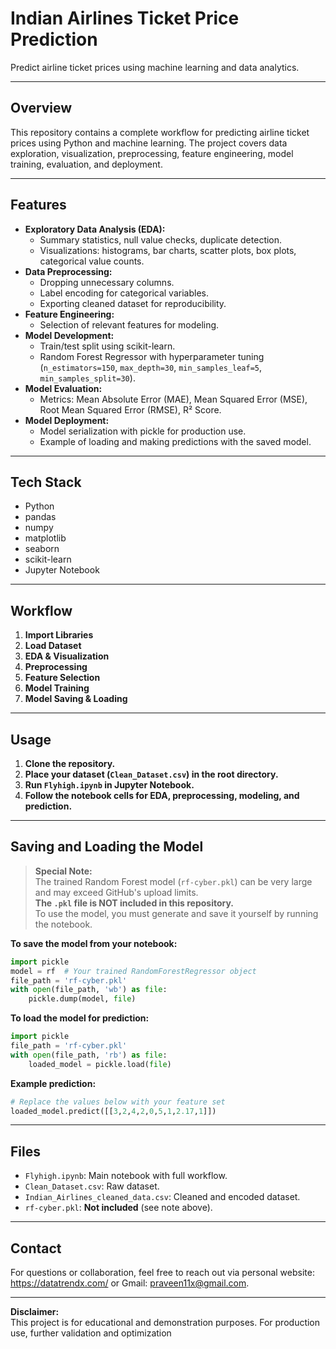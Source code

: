 # Indian Airlines Ticket Price Prediction

Predict airline ticket prices using machine learning and data analytics.

---

## Overview

This repository contains a complete workflow for predicting airline ticket prices using Python and machine learning. The project covers data exploration, visualization, preprocessing, feature engineering, model training, evaluation, and deployment.

---

## Features

- **Exploratory Data Analysis (EDA):**
  - Summary statistics, null value checks, duplicate detection.
  - Visualizations: histograms, bar charts, scatter plots, box plots, categorical value counts.
- **Data Preprocessing:**
  - Dropping unnecessary columns.
  - Label encoding for categorical variables.
  - Exporting cleaned dataset for reproducibility.
- **Feature Engineering:**
  - Selection of relevant features for modeling.
- **Model Development:**
  - Train/test split using scikit-learn.
  - Random Forest Regressor with hyperparameter tuning (`n_estimators=150`, `max_depth=30`, `min_samples_leaf=5`, `min_samples_split=30`).
- **Model Evaluation:**
  - Metrics: Mean Absolute Error (MAE), Mean Squared Error (MSE), Root Mean Squared Error (RMSE), R² Score.
- **Model Deployment:**
  - Model serialization with pickle for production use.
  - Example of loading and making predictions with the saved model.

---

## Tech Stack

- Python
- pandas
- numpy
- matplotlib
- seaborn
- scikit-learn
- Jupyter Notebook

---

## Workflow

1. **Import Libraries**
2. **Load Dataset**
3. **EDA & Visualization**
4. **Preprocessing**
5. **Feature Selection**
6. **Model Training**
7. **Model Saving & Loading**

---

## Usage

1. **Clone the repository.**
2. **Place your dataset (`Clean_Dataset.csv`) in the root directory.**
3. **Run `Flyhigh.ipynb` in Jupyter Notebook.**
4. **Follow the notebook cells for EDA, preprocessing, modeling, and prediction.**

---

## Saving and Loading the Model

> **Special Note:**  
> The trained Random Forest model (`rf-cyber.pkl`) can be very large and may exceed GitHub's upload limits.  
> **The `.pkl` file is NOT included in this repository.**  
> To use the model, you must generate and save it yourself by running the notebook.

**To save the model from your notebook:**
```python
import pickle
model = rf  # Your trained RandomForestRegressor object
file_path = 'rf-cyber.pkl'
with open(file_path, 'wb') as file:
    pickle.dump(model, file)
```

**To load the model for prediction:**
```python
import pickle
file_path = 'rf-cyber.pkl'
with open(file_path, 'rb') as file:
    loaded_model = pickle.load(file)
```

**Example prediction:**
```python
# Replace the values below with your feature set
loaded_model.predict([[3,2,4,2,0,5,1,2.17,1]])
```

---

## Files

- `Flyhigh.ipynb`: Main notebook with full workflow.
- `Clean_Dataset.csv`: Raw dataset.
- `Indian_Airlines_cleaned_data.csv`: Cleaned and encoded dataset.
- `rf-cyber.pkl`: **Not included** (see note above).

---

## Contact

For questions or collaboration, feel free to reach out via personal website: https://datatrendx.com/ or Gmail: praveen11x@gmail.com.

---

**Disclaimer:**  
This project is for educational and demonstration purposes. For production use, further validation and optimization
